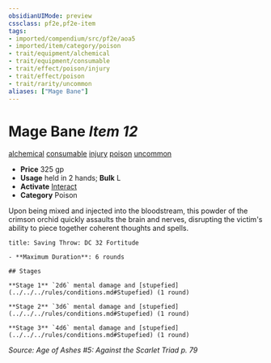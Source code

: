 ```yaml
---
obsidianUIMode: preview
cssclass: pf2e,pf2e-item
tags:
- imported/compendium/src/pf2e/aoa5
- imported/item/category/poison
- trait/equipment/alchemical
- trait/equipment/consumable
- trait/effect/poison/injury
- trait/effect/poison
- trait/rarity/uncommon
aliases: ["Mage Bane"]
---
```

# Mage Bane *Item 12*  
[alchemical](alchemical.md)  [consumable](consumable.md)  [injury](injury.md)  [poison](rules/traits/poison.md)  [uncommon](uncommon.md)  

- **Price** 325 gp
- **Usage** held in 2 hands; **Bulk** L
- **Activate** [Interact](interact.md)
- **Category** Poison

Upon being mixed and injected into the bloodstream, this powder of the crimson orchid quickly assaults the brain and nerves, disrupting the victim's ability to piece together coherent thoughts and spells.

```ad-inline-affliction
title: Saving Throw: DC 32 Fortitude

- **Maximum Duration**: 6 rounds

## Stages

**Stage 1** `2d6` mental damage and [stupefied](../../../rules/conditions.md#Stupefied) (1 round)

**Stage 2** `3d6` mental damage and [stupefied](../../../rules/conditions.md#Stupefied) (1 round)

**Stage 3** `4d6` mental damage and [stupefied](../../../rules/conditions.md#Stupefied) (1 round)
```

*Source: Age of Ashes #5: Against the Scarlet Triad p. 79*
